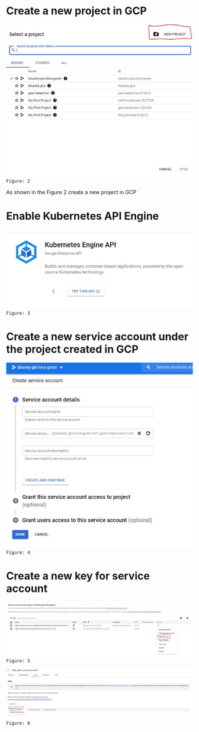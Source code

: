 # Create a new project in GCP

![alt text](./images/create_new_project.JPG)
`Figure: 2`

As shown in the Figure 2 create a new project in GCP

# Enable Kubernetes API Engine

![alt text](./images/Kubernetes_API_Engine.JPG)
`Figure: 3`


# Create a new service account under the project created in GCP

![alt text](./images/create_service_account.JPG)
`Figure: 4`

# Create a new key for service account

![alt text](./images/create_new_key.JPG)
`Figure: 5`

![alt text](./images/create_new_key_1.JPG)
`Figure: 6`
